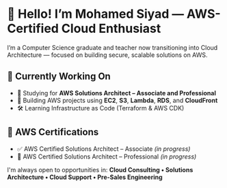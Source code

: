 # 👋 Hello! I’m Mohamed Siyad — AWS-Certified Cloud Enthusiast

I’m a Computer Science graduate and teacher now transitioning into Cloud Architecture — focused on building secure, scalable solutions on AWS.

## 🚀 Currently Working On
- 📘 Studying for **AWS Solutions Architect – Associate and Professional**
- 🔧 Building AWS projects using **EC2**, **S3**, **Lambda**, **RDS**, and **CloudFront**
- 🛠️ Learning Infrastructure as Code (Terraform & AWS CDK)

## 🧠 AWS Certifications
- ✅ AWS Certified Solutions Architect – Associate *(in progress)*
- 🔄 AWS Certified Solutions Architect – Professional *(in progress)*

I'm always open to opportunities in:
**Cloud Consulting • Solutions Architecture • Cloud Support • Pre-Sales Engineering**


<!---
MohamedSiyad/MohamedSiyad is a ✨ special ✨ repository because its `README.md` (this file) appears on your GitHub profile.
You can click the Preview link to take a look at your changes.
--->
